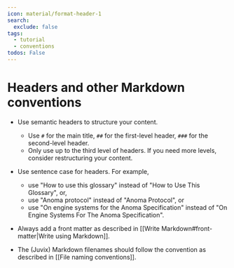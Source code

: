 ```yaml
---
icon: material/format-header-1
search:
  exclude: false
tags:
  - tutorial
  - conventions
todos: False
---
```


# Headers and other Markdown conventions

- Use semantic headers to structure your content.

  - Use `#` for the main title, `##` for the first-level header, `###` for the
    second-level header.
  - Only use up to the third level of headers. If you need more levels, consider
    restructuring your content.

- Use sentence case for headers. For example,

  - use "How to use this glossary" instead of "How to Use This Glossary", or,
  - use "Anoma protocol" instead of  "Anoma Protocol", or
  - use "On engine systems for the Anoma Specification" instead of "On Engine
    Systems For The Anoma Specification".

- Always add a front matter as described in [[Write Markdown#front-matter|Write using Markdown]].

- The (Juvix) Markdown filenames should follow the convention as described in [[File naming conventions]].